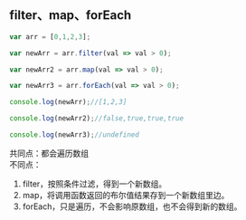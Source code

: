 ## filter、map、forEach
```js
var arr = [0,1,2,3];

var newArr = arr.filter(val => val > 0);

var newArr2 = arr.map(val => val > 0);

var newArr3 = arr.forEach(val => val > 0);

console.log(newArr);//[1,2,3]

console.log(newArr2);//false,true,true,true

console.log(newArr3);//undefined

```
共同点：都会遍历数组<br>
不同点：
1. filter，按照条件过滤，得到一个新数组。
2. map，将调用函数返回的布尔值结果存到一个新数组里边。
3. forEach，只是遍历，不会影响原数组，也不会得到新的数组。